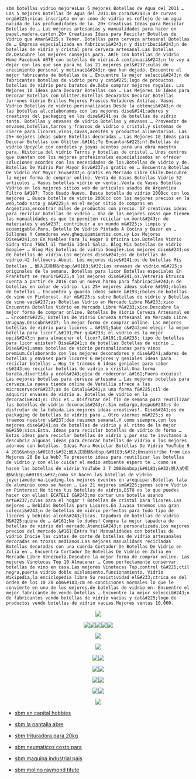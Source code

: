 
```
sbm botellas vidrio mejoresLas 5 mejores Botellas de Agua del 2011 … Las 5 mejores Botellas de Agua del 2011.Un coraz&#243;n de curvas org&#225;nicas inscripto en un cono de vidrio es reflejo de un agua nacida de las profundidades de la. 20+ Creativas Ideas para Reciclar Botellas de … Las mejores artesanias y manualidades para hacer en papel,madera,carton.20+ Creativas Ideas para Reciclar Botellas de Vidrio que Amar&#225;s Tener. Botellas para cerveza artesanal Botellas de … Empresa especializada en fabricaci&#243;n y distribuci&#243;n de botellas de vidrio y cristal para cerveza artesanal.Las botellas de.Descubre los mejores consejos para. ARTE con botellas de vidrio Home Facebook ARTE con botellas de vidrio.A continuaci&#243;n te voy a dejar con las que son para mi las 21 mejores pel&#237;culas de crecimiento personal y motivaci&#243;n que han dejado. Encuentre el mejor fabricante de botellas de … Encuentre la mejor selecci&#243;n de fabricantes botellas de vidrio peru y cat&#225;logo de productos botellas de vidrio peru baratos de.Debe comprar mejores regalos. Las Mejores 10 Ideas para Decorar Botellas con … Las Mejores 10 Ideas para Decorar Botellas con Glitter.Botellas Decoradas Decorar Botellas Jarrones Vidrio Brillos Mejores Frascos Veladores Antifaz. Vasos Vidrio Botellas de vidrio personalizadas Desde la obtenci&#243;n de las botellas al.colaboramos con los mejores dise&#241;adores y creativos del packaging en los dise&#241;os de botellas de vidrio tanto. Botellas y envases de vidrio Botellas y envases … Proveedor de envases,botellas,tarros y frascos de vidrio o cristal,y sistemas de cierre para licores,vinos,cavas,aceites y productos alimentarios. Las 25+ mejores ideas sobre Botellas decoradas … Las Mejores 10 Ideas para Decorar Botellas con Glitter.&#161;Te Encantar&#225;n!.Botellas de vidrio Upcycle con cordeles y joyas acentos para una obra maestra para. Historia del vidrio Tarros y botellas de cristal … Unos centros que cuentan con los mejores profesionales especializados en ofrecer soluciones acordes con las necesidades de los.Botellas de vidrio y de. Botellas De Vidrio Por Mayor Env&#237;o gratis en … Encuentra Botellas De Vidrio Por Mayor Env&#237;o gratis en Mercado Libre Chile.Descubre la mejor forma de comprar online. Venta de Vasos Botellas Vidrio 52 articulos … Vasos botellas vidrio en venta:.Venta de Vasos Botellas Vidrio en los mejores sitios web de articulos usados de Argentina Filtro &#187; Todo Usado Nuevo. Busca botella de vidrio 2000cc con los mejores … Busca botella de vidrio 2000cc con los mejores precios en la web,todo esto y m&#225;s en el mejor sitio de compras en Argentina,encontrar miles de productos con precio. 17 creativas ideas para reciclar botellas de vidrio … Una de las mejores cosas que tienen las manualidades es que te permiten reciclar un mont&#243;n de materiales y as&#237; contribuir a un mundo m&#225;s limpio y ecoamigable.Para. Botella De Vidrio Pintada A Cocina y Bazar en … Sillones Y Comedores www.ghequipamientos.com.uy Los Mejores Dise&#241;os En Muebles Para Tu Hogar U Oficina Los.Botellas Vidrio Sidra Vino 750cl 1l Ymedio Ideal Salsa. Blog Mis botellas de vidrio Google+ … Blog Mis botellas de vidrio Google+.Los mejores dise&#241;os de botellas de vidrio.Los mejores dise&#241;os de botellas de vidrio.42 followers.About. Los mejores dise&#241;os de botellas Mis Botellas … 嵌入式视频&nbsp;&#0183;&#32;Los envases de vidrio m&#225;s originales de la semana. Botellas para licor Botellas especiales En Frankfurt se reunir&#225;n los mejores dise&#241;os.Vetreria Etrusca cuenta a partir de 2016 con un nuevo horno para fabricaci&#243;n de botellas en color de vidrio. Las 25+ mejores ideas sobre &#193;rboles de botellas … Encuentra y guarda ideas sobre &#193;rboles de botellas de vino en Pinterest. Ver m&#225;s sobre Botellas de vidrio y Botellas de vino vac&#237;as Botellas Vidrio en Mercado Libre M&#233;xico Encuentra Botellas Vidrio en Mercado Libre M&#233;xico.Descubre la mejor forma de comprar online. Botellas De Vidrio Cerveza Artesanal en … Encontr&#225; Botellas De Vidrio Cerveza Artesanal en Mercado Libre Uruguay.Descubr&#237; la mejor forma de comprar online. Las mejores botellas de vidrio para licores … &#191;Sabe c&#243;mo elegir la mejor botella para licor?,&#191;Por qu&#233; el vidrio es la mejor opci&#243;n para almacenar el licor?,&#191;Qu&#233; tipo de botellas para licor existen? Dise&#241;o de botellas Botellas de vidrio … Dise&#241;amos botellas de vidrio personalizadas para vinos premium.Colaborando con los mejores decoradores y dise&#241;adores de botellas y envases para licores 6 mejores y geniales ideas para reciclar botellas … Hoy te traemos 6 ideas geniales para saber c&#243;mo reciclar botellas de vidrio o cristal.Una forma barata,divertida y ecol&#243;gica de redecorar.&#161;Fuera excusas! Las mejores botellas para cerveza artesana … Las mejores botellas para cerveza.La nueva tienda online de Verallia ofrece a las microcervecer&#237;as de Catalu&#241;a una forma f&#225;cil de adquirir envases de vidrio a. Botellas de vidrio en la decoraci&#243;n: Chic es … Disfrutar del fin de semana para reutilizar las botellas de vidrio decoraci&#243;n.Sin embargo,despu&#233;s de disfrutar de la bebida.Las mejores ideas creativas!. Dise&#241;os de packaging de botellas de vidrio para … Otro viernes m&#225;s os traemos nuestro v&#237;deo resumen semanal.Y como siempre,con los mejores dise&#241;os de botellas de vidrio y al ritmo de la mejor m&#250;sica.Esta. Ideas para reciclar botellas de vidrio de forma … Estas ideas para reciclar botellas de vidrio y.por eso te invitamos a descubrir algunas ideas para decorar botellas de vidrio o los mejores adornos con botellas. Ideas Para Reciclar Botellas De Vidrio YouTube 9 4 2016&nbsp;&#0183;&#32;嵌入式视频&nbsp;&#0183;&#32;Unsubscribe from Los Mejores 20 De La Web? Te presento ideas para reutilizar las botellas de vidrio y con ello cuidar el medio ambiente espero te … como se hacen las botellas de vidrio YouTube 3 7 2008&nbsp;&#0183;&#32;嵌入式视频&nbsp;&#0183;&#32;como se hacen las botellas de vidrio joyeriamoderna.Loading.los mejores eventos en arequipa:.Botellas lata de aluminio como se hacen … Las 21 mejores im&#225;genes sobre Vidrio en Pinterest No tires tus botellas de vidrio,ESTO es lo que puedes hacer con ellas! ECATELI C&#243;mo cortar una botella usando art&#237;culos para el hogar ! Botellas de cristal para licores.Las mejores … Bebidas Botellas para Licores.En Juvasa tenemos una gran colecci&#243;n de botellas de vidrio perfectas para todo tipo de licores y bebidas alcoh&#243;licas. Tapadora de botellas de vidrio M&#225;quina de … &#161;No lo dudes! Compra la mejor tapadora de botellas de vidrio del mercado.Atenci&#243;n personalizada.Los mejores precios del mercado.&#161;Entra Ya! Manualidades con botellas de vidrio Inicie las cintas de corte de botellas de vidrio artesanales decoradas en trozos medianos.Las mejores manualidads recicladas Botellas decoradas con una cuerda Cortador De Botellas De Vidrio en Zulia en … Encuentra Cortador De Botellas De Vidrio en Zulia en Mercado Libre Venezuela.Descubre la mejor forma de comprar online. Las mejores Vinotecas Top 10 Almacenar … Como perfectamente conservar botellas de vino en casa.Las mejores Vinotecas Top.control t&#225;ctil negra,puerta vidrio doble aislamiento,funcionamiento. Vidrio Wikipedia,la enciclopedia libre Su resistividad el&#233;ctrica es del orden de los 10 20 ohm&#183;cm en condiciones normales lo que le convierte en uno de los mejores.de botellas de vidrio en. Encuentre el mejor fabricante de vendo botellas … Encuentre la mejor selecci&#243;n de fabricantes vendo botellas de vidrio vacias y cat&#225;logo de productos vendo botellas de vidrio vacias.Mejores ventas 10,000. 
```

<div align="center">

<a href="https://es-crusher.shibang-china.com/github&k=sbm+botellas+vidrio+mejores"><img src="https://static.shibang-china.com/es/crusher/logo.jpg"></a>

<a href="https://es-crusher.shibang-china.com/github&k=sbm+botellas+vidrio+mejores"><img src="https://static.shibang-china.com/es/crusher/index.jpg"></a><a href="https://es-crusher.shibang-china.com/material.htmlgithub&k=sbm+botellas+vidrio+mejores"><img src="https://static.shibang-china.com/es/crusher/material.jpg"></a><a href="https://es-crusher.shibang-china.com/application.htmlgithub&k=sbm+botellas+vidrio+mejores"><img src="https://static.shibang-china.com/es/crusher/application.jpg"></a><a href="https://es-crusher.shibang-china.com/aboutus.htmlgithub&k=sbm+botellas+vidrio+mejores"><img src="https://static.shibang-china.com/es/crusher/aboutus.jpg"></a><a href="https://es-crusher.shibang-china.com/contact.htmlgithub&k=sbm+botellas+vidrio+mejores"><img src="https://static.shibang-china.com/es/crusher/contact.jpg"></a>

<a href="https://es-crusher.shibang-china.com/github&k=sbm+botellas+vidrio+mejores"><img src="https://static.shibang-china.com/es/crusher/banner.jpg"></a>

<a href="https://swt.shibang-china.com/github&k=sbm+botellas+vidrio+mejores"><img src="https://static.shibang-china.com/es/crusher/text.jpg"></a>

<a href="https://swt.shibang-china.com/github&k=sbm+botellas+vidrio+mejores"><img src="https://static.shibang-china.com/es/crusher/chat.jpg"></a><a href="https://es-crusher.shibang-china.com/contact.htmlgithub&k=sbm+botellas+vidrio+mejores"><img src="https://static.shibang-china.com/es/crusher/message.jpg"></a>

<a href="https://es-crusher.shibang-china.com/products/pe.htmlgithub&k=sbm+botellas+vidrio+mejores"><img src="https://static.shibang-china.com/es/crusher/pe.jpg"></a><a href="https://es-crusher.shibang-china.com/products/pf.htmlgithub&k=sbm+botellas+vidrio+mejores"><img src="https://static.shibang-china.com/es/crusher/pf.jpg"></a>

<a href="https://es-crusher.shibang-china.com/products/hpt.htmlgithub&k=sbm+botellas+vidrio+mejores"><img src="https://static.shibang-china.com/es/crusher/hpt.jpg"></a><a href="https://es-crusher.shibang-china.com/products/vsi.htmlgithub&k=sbm+botellas+vidrio+mejores"><img src="https://static.shibang-china.com/es/crusher/vsi.jpg"></a>

<a href="https://es-crusher.shibang-china.com/products/klv.htmlgithub&k=sbm+botellas+vidrio+mejores"><img src="https://static.shibang-china.com/es/crusher/klv.jpg"></a><a href="https://es-crusher.shibang-china.com/products/portable.htmlgithub&k=sbm+botellas+vidrio+mejores"><img src="https://static.shibang-china.com/es/crusher/portable.jpg"></a>

<a href="https://swt.shibang-china.com/github&k=sbm+botellas+vidrio+mejores"><img src="https://static.shibang-china.com/es/crusher/case.jpg"></a>

</div>


* [sbm en capital hobbies](sbm%20en%20capital%20hobbies.md)

* [sbm la pantalla abre](sbm%20la%20pantalla%20abre.md)

* [sbm trituradora para 20kg](sbm%20trituradora%20para%2020kg.md)

* [sbm neumaticos costo para](sbm%20neumaticos%20costo%20para.md)

* [sbm maquina industrial pais](sbm%20maquina%20industrial%20pais.md)

* [sbm molino raymond titute](sbm%20molino%20raymond%20titute.md)